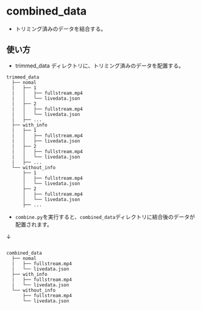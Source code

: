# combined_data

- トリミング済みのデータを結合する。

## 使い方

- trimmed_data ディレクトリに、トリミング済みのデータを配置する。

```
trimmed_data
  ├── nomal
  |   ├── 1
  |   │   ├── fullstream.mp4
  |   │   └── livedata.json
  |   ├── 2
  |   │   ├── fullstream.mp4
  |   │   └── livedata.json
  |   ├── ...
  ├── with_info
  |   ├── 1
  |   │   ├── fullstream.mp4
  |   │   ├── livedata.json
  |   ├── 2
  |   │   ├── fullstream.mp4
  |   │   └── livedata.json
  |   ├── ...
  └── without_info
      ├── 1
      │   ├── fullstream.mp4
      │   └── livedata.json
      ├── 2
      │   ├── fullstream.mp4
      │   └── livedata.json
      ├── ...

```

- `combine.py`を実行すると、`combined_data`ディレクトリに結合後のデータが配置されます。

↓

```

combined_data
  ├── nomal
  |   ├── fullstream.mp4
  |   └── livedata.json
  ├── with_info
  |   ├── fullstream.mp4
  |   └── livedata.json
  └── without_info
      ├── fullstream.mp4
      └── livedata.json

```
